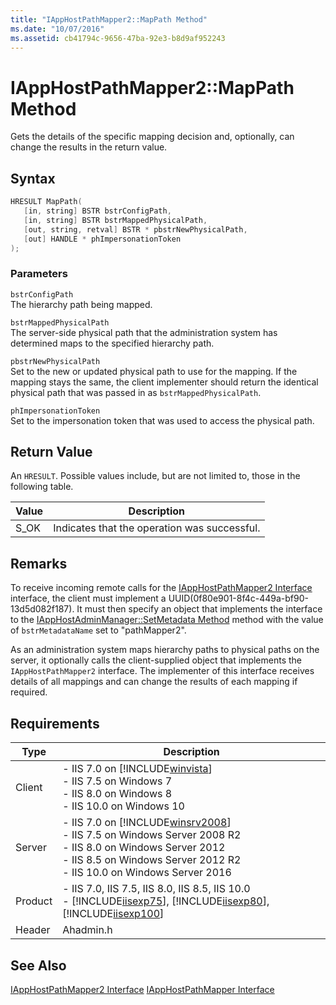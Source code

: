 ```yaml
---
title: "IAppHostPathMapper2::MapPath Method"
ms.date: "10/07/2016"
ms.assetid: cb41794c-9656-47ba-92e3-b8d9af952243
---
```

# IAppHostPathMapper2::MapPath Method
Gets the details of the specific mapping decision and, optionally, can change the results in the return value.  
  
## Syntax  
  
```cpp  
HRESULT MapPath(  
   [in, string] BSTR bstrConfigPath,  
   [in, string] BSTR bstrMappedPhysicalPath,  
   [out, string, retval] BSTR * pbstrNewPhysicalPath,  
   [out] HANDLE * phImpersonationToken  
);  
```  
  
### Parameters  
 `bstrConfigPath`  
 The hierarchy path being mapped.  
  
 `bstrMappedPhysicalPath`  
 The server-side physical path that the administration system has determined maps to the specified hierarchy path.  
  
 `pbstrNewPhysicalPath`  
 Set to the new or updated physical path to use for the mapping. If the mapping stays the same, the client implementer should return the identical physical path that was passed in as `bstrMappedPhysicalPath`.  
  
 `phImpersonationToken`  
 Set to the impersonation token that was used to access the physical path.  
  
## Return Value  
 An `HRESULT`. Possible values include, but are not limited to, those in the following table.  
  
|Value|Description|  
|-----------|-----------------|  
|S_OK|Indicates that the operation was successful.|  
  
## Remarks  
 To receive incoming remote calls for the [IAppHostPathMapper2 Interface](../../web-development-reference/native-code-api-reference/iapphostpathmapper2-interface.md) interface, the client must implement a UUID(0f80e901-8f4c-449a-bf90-13d5d082f187). It must then specify an object that implements the interface to the [IAppHostAdminManager::SetMetadata Method](../../web-development-reference/native-code-api-reference/iapphostadminmanager-setmetadata-method.md) method with the value of `bstrMetadataName` set to "pathMapper2".  
  
 As an administration system maps hierarchy paths to physical paths on the server, it optionally calls the client-supplied object that implements the `IAppHostPathMapper2` interface. The implementer of this interface receives details of all mappings and can change the results of each mapping if required.  
  
## Requirements  
  
|Type|Description|  
|----------|-----------------|  
|Client|-   IIS 7.0 on [!INCLUDE[winvista](../../wmi-provider/includes/winvista-md.md)]<br />-   IIS 7.5 on Windows 7<br />-   IIS 8.0 on Windows 8<br />-   IIS 10.0 on Windows 10|  
|Server|-   IIS 7.0 on [!INCLUDE[winsrv2008](../../wmi-provider/includes/winsrv2008-md.md)]<br />-   IIS 7.5 on Windows Server 2008 R2<br />-   IIS 8.0 on Windows Server 2012<br />-   IIS 8.5 on Windows Server 2012 R2<br />-   IIS 10.0 on Windows Server 2016|  
|Product|-   IIS 7.0, IIS 7.5, IIS 8.0, IIS 8.5, IIS 10.0<br />-   [!INCLUDE[iisexp75](../../web-development-reference/native-code-api-reference/includes/iisexp75-md.md)], [!INCLUDE[iisexp80](../../web-development-reference/native-code-api-reference/includes/iisexp80-md.md)], [!INCLUDE[iisexp100](../../web-development-reference/native-code-api-reference/includes/iisexp100-md.md)]|  
|Header|Ahadmin.h|  
  
## See Also  
 [IAppHostPathMapper2 Interface](../../web-development-reference/native-code-api-reference/iapphostpathmapper2-interface.md)
 [IAppHostPathMapper Interface](../../web-development-reference/native-code-api-reference/iapphostpathmapper-interface.md)
